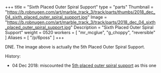 +++
title = "Sixth Placed Outer Spiral Support"
type = "parts"
Thumbnail = "https://b.robnugen.com/art/marble_track_3/track/parts/thumbs/2018_dec_04_sixth_placed_outer_spiral_support.jpg"
Image = "https://b.robnugen.com/art/marble_track_3/track/parts/2018_dec_04_sixth_placed_outer_spiral_support.jpg"
Description = "Sixth Placed Outer Spiral Support"
weight = 0520
workers = [
    "mr_mcglue",
    "g_choppy",
    "reversible"
]
Aliases = [
    "/p/6poss"
]
+++

DNE.  The image above is actually the 5th Placed Outer Spiral Support.

History:

* 04 Dec 2018: miscounted the [5th placed outer spiral support](/p/5poss) as this one